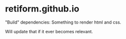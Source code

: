 # retiform.github.io

"Build" dependencies: Something to render html and css.

Will update that if it ever becomes relevant.
